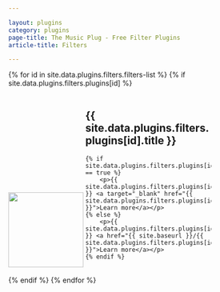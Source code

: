 ```yaml
---

layout: plugins
category: plugins
page-title: The Music Plug - Free Filter Plugins
article-title: Filters

---
```


<link rel="stylesheet" href="{{ site.baseurl }}/css/link-cards.css">

<div class="cards">

{% for id in site.data.plugins.filters.filters-list %}
{% if site.data.plugins.filters.plugins[id] %}

<section class="row">
<div class="col s12 m3 l2" style="display: inline-block">
<img style="width: 150px; height: 150px; object-fit: contain" src="{{ site.baseurl }}/images/{{ site.data.plugins.filters.plugins[id].image }}" />
</div>
<div class="col s12 m9 l10" style="display: inline-block; width: 50%;">
	<h1>{{ site.data.plugins.filters.plugins[id].title }}</h1>
	
	{% if site.data.plugins.filters.plugins[id].external == true %}
		<p>{{ site.data.plugins.filters.plugins[id].description }} <a target="_blank" href="{{ site.data.plugins.filters.plugins[id].url }}">Learn more</a></p>
	{% else %}
		<p>{{ site.data.plugins.filters.plugins[id].description }} <a href="{{ site.baseurl }}/{{ site.data.plugins.filters.plugins[id].url }}">Learn more</a></p>
	{% endif %}
</div>
</section>

{% endif %}
{% endfor %}
</div>